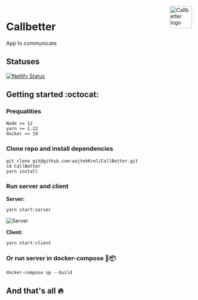 <a href="https://krolwojciech.pl/" target="_blank">
    <img src="https://i.imgur.com/t3I17If.jpg" alt="Callbetter logo" title="Callbetter" align="right" height="60px" />
</a>

Callbetter 
======================
App to communicate
## Statuses
[![Netlify Status](https://api.netlify.com/api/v1/badges/ad29836f-54d6-41f3-8686-f0f1eb226fc7/deploy-status)](https://app.netlify.com/sites/callbetter/deploys)

## Getting started :octocat:

###  Prequalities
```
Node >= 12
yarn >= 1.22
docker >= 19
```

###  Clone repo and install dependencies
```
git clone git@github.com:wojtekKrol/CallBetter.git
cd CallBetter
yarn install
````

### Run server and client
<b>Server:</b> 
```
yarn start:server
```

<img src="https://i.imgur.com/G8JM1ye.png" alt="Server" title="Callbetter:Server" align="center" />

<b>Client:</b> 
```
yarn start:client
```

### Or run server in docker-compose :whale::package:

```
docker-compose up --build
```

## And that's all :fire:
